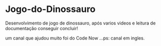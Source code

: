 # Jogo-do-Dinossauro

Desenvolvimento de jogo de dinossauro, após varios videos e leitura de documentação conseguir concluir! 

um canal que ajudou muito foi do Code Now ...ps: canal em ingles.
